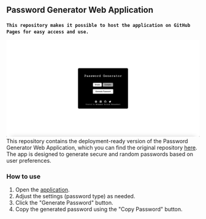 ## Password Generator Web Application
**`This repository makes it possible to host the application on GitHub Pages for easy access and use.`**
<br>

[![](webapp.png)](https://soroushesnaashari.github.io/Password-Generator-App/)
This repository contains the deployment-ready version of the Password Generator Web Application, which you can find the original repository [here](https://github.com/soroushesnaashari/Password-Generator). The app is designed to generate secure and random passwords based on user preferences.
<br>

### How to use

1. Open the [application](https://soroushesnaashari.github.io/Password-Generator-App/).
2. Adjust the settings (password type) as needed.
3. Click the "Generate Password" button.
4. Copy the generated password using the "Copy Password" button.
